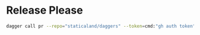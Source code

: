 # Release Please

```sh
dagger call pr --repo="staticaland/daggers" --token=cmd:"gh auth token"
```
